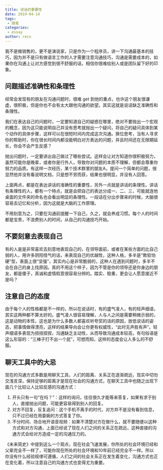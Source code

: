 ```yaml
---
title: 说话的重要性
date: 2019-04-14
tags:
 - 随笔    
categories: 
 - essay
author: reco
---
```


我不是做销售的，更不是演说家，只是作为一个程序员，讲一下沟通最基本的技巧，因为并不是只有做语言工作的人才需要注意沟通技巧，沟通是需要成本的，如果你在沟通上让对方感觉到很不舒服的话，相信你很难给别人或是团队留下好的印象。

## 问题描述准确性和条理性

经常会发现有的朋友在沟通问题时，很难 get 到他的重点，也许这个朋友很谦虚，很积极，但是你也不会有太大跟他沟通的欲望。其实这就是说话缺乏准确性和条理性。

我们在表达自己的问题时，一定要知道自己的疑惑在哪里，绝对不要抛出一个宏观的概念，因为这只能说明自己并没有思考就抛出一个疑问，将自己的疑问具体到某个动作的具体步骤，这样可以在很短时间内完成这次沟通。换位思考，当有人寻求你的帮助时，你在很长时间内都没能明白对方表达的问题，并且时间还在无限期延长，你会不会产生反感？

抛出问题时，一定要讲出自己做过了哪些尝试。这样会让对方知道你很积极努力，虽然可能你是晚辈，或者你是行外人，导致你对问题的本质不理解，但都会尊重你努力的品质。有这样一次经历，某个技术群里的朋友A，提问一个简单的问题，很显然他并没有看说明文档，只是想不劳而获，结果也很明显，并没有人回答。

上面两点，都是在表达讲话的准确性的重要性，另外一点就是讲话的条理性。讲话有条理性的人，都有一个特点，就是会把自己的表达分成一、二、三，可能就连他桌面的文件夹的命名也会看出明显的条理性。一段话在分出步骤来的时候，大脑很容易去记忆和分析，因为这就是大脑的工作原理。

不用刻意为之，只要在沟通前提醒一下自己，久之，就会养成习惯。每个人的时间都是宝贵，不浪费别人的时间，从自己的沟通技巧开始。

## 不要刻意去表现自己

有的人是是非常喜欢去刻意地表现自己的，在领导面前，或者在某些方面的比自己弱的人，用许多阴阳怪气的话，来表现自己的优越性，这种人格，多半是“欺软怕硬”型，表面上很“坚强”，其实内心是非常脆弱的，这种人在遇到问题时，多半不会在自己的身上找原因。真的不用这个样子，因为不管是你的领导还是你身边的朋友，都是傻子，真诚和虚情假意很容易分辨的。踏实、稳重，更会让人愿意接近不是吗？

## 注意自己的态度

由于每个人的性格都是不一样的，所以在说话时，有的盛气凌人，有的轻声细语，其实这两种都不算太好的。盛气凌人很容易理解，人与人之间是需要稍微示弱的，这是动物的本性，这也是为什么多数人都喜欢听夸奖的话的原因，放低说话的姿态，把事情做得漂亮，这样的结果导向会让你更有权威性，“此时无声胜有声”。轻声细语多表现为扭扭捏捏，沟通缺乏主动性，从而导致沟通成本较高，有句俗语是这么形容的：“三棒子打不出一个屁”，可想而知，这样的态度会让人多么的不舒服。

## 聊天工具中的大忌

现在的沟通方式多数是用聊天工具，人们的距离、关系正在逐渐疏远，现实中切勿交浅言深，保持足够的距离才是现在社会的沟通方式，在聊天工具中也随之出现下面几个比较让人比较反感的沟通方式：
1. 开头只有一句“在吗？”：这样的询问，往往很久才能等来答复，如果有求于别人，直接抛出问题，可能更容易得到别人的回复。
2. 对方不回复，反复追问：这个手机不离手的时代，对方并不是没有看到信息，只不过已经在用委婉的方式答复了你。
3. 不分时间、场合地开语音视频：如果不清楚对方在做什么，就不要随便以这种方式和对方沟通，上面已经说了现在人们之间的关系正在疏远，这种直接的沟通方式会给对方造成一定的沟通压力的。

《未来简史》中提到这么一个观点，现在社会飞速发展，你所处的社会环境已经和父辈完全不一样了，可能你现在所处的社会环境和10年前已经完全不一样。所以你没有什么经验规律可遵循，人们之间的社会关系正在发生着变化，沟通方式也正在变化着，所以注意自己的沟通方式也变得尤为重要。